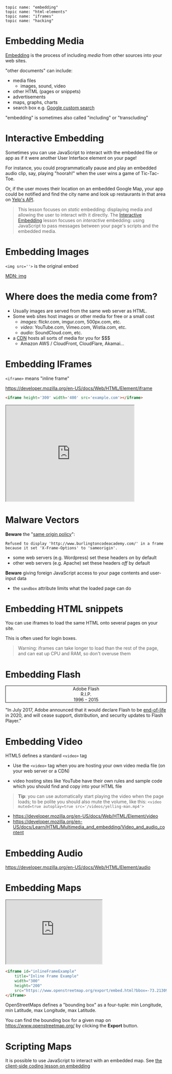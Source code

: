     topic name: "embedding"
    topic name: "html-elements"
    topic name: "iframes"
    topic name: "hacking"

# Embedding Media

[Embedding](/lessons/www/embedding-media) is the process of including *media* from other sources into your web sites.

"other documents" can include: 

  * media files
    * images, sound, video
  * other HTML (pages or snippets)
  * advertisements
  * maps, graphs, charts
  * search box e.g. [Google custom search](https://cse.google.com/)

"embedding" is sometimes also called "including" or "transcluding"

# Interactive Embedding

Sometimes you can use JavaScript to interact with the embedded file or app as if it were another User Interface element on your page!

For instance, you could programmatically pause and play an embedded audio clip, say, playing "hoorah!" when the user wins a game of Tic-Tac-Toe.

Or, if the user moves their location on an embedded Google Map, your app could be notified and find the city name and look up restaurants in that area on [Yelp's API](https://www.yelp.com/developers/documentation/v3).

> This lesson focuses on *static* embedding: 
> displaying media and allowing the user to interact with it directly.
> The [Interactive Embedding](/lessons/client-side-coding/embedding) lesson focuses on *interactive* embedding: 
> using JavaScript to pass messages between your page's 
> scripts and the embedded media.

# Embedding Images

`<img src=''>` is the original embed

[MDN: img](https://developer.mozilla.org/en-US/docs/Web/HTML/Element/img)

# Where does the media come from?

* Usually images are served from the same web server as HTML.
* Some web sites host images or other media for free or a small cost
  * *images*: flickr.com, imgur.com, 500px.com, etc.
  * *video*: YouTube.com, Vimeo.com, Wistia.com, etc.
  * *audio*: SoundCloud.com, etc.
* a [CDN](https://en.wikipedia.org/wiki/Content_delivery_network#Notable_content_delivery_service_providers) hosts all sorts of media for you for $$$
  * Amazon AWS / CloudFront, CloudFlare, Akamai...

# Embedding IFrames

`<iframe>` means "inline frame"

https://developer.mozilla.org/en-US/docs/Web/HTML/Element/iframe

```html
<iframe height='300' width='400' src='example.com'></iframe>
```

<iframe height='300' width='400' src='http://example.com'></iframe>

# Malware Vectors

**Beware** the "[same origin policy](https://www.w3.org/Security/wiki/Same_Origin_Policy)":

```
Refused to display 'http://www.burlingtoncodeacademy.com/' in a frame because it set 'X-Frame-Options' to 'sameorigin'.
```

  * some web servers (e.g. Wordpress) set these headers *on* by default
  * other web servers (e.g. Apache) set these headers *off* by default

**Beware** giving foreign JavaScript access to your page contents and user-input data
  
  * the `sandbox` attribute limits what the loaded page can do

# Embedding HTML snippets

You can use iframes to load the same HTML onto several pages on your site.

This is often used for login boxes.

> Warning: iframes can take longer to load than the rest of the page, and can eat up CPU and RAM, so don't overuse them

# Embedding Flash

<div style="border: 1px solid black; background: #FDFDFD; margin: auto; text-align: center">
Adobe Flash <br>
R.I.P. <br>
1996 - 2015 
</div>

"In July 2017, Adobe announced that it would declare Flash to be [end-of-life](https://en.wikipedia.org/wiki/Adobe_Flash#End_of_life) in 2020, and will cease support, distribution, and security updates to Flash Player." 

# Embedding Video

HTML5 defines a standard `<video>` tag

  * Use the `<video>` tag when you are hosting your own video media file (on your web server or a CDN)

  * video hosting sites like YouTube have their own rules and sample code which you should find and copy into your HTML file

> **Tip**: you can use automatically start playing the video when the page loads; to be polite you should also mute the volume, like this: `<video muted=true autoplay=true src='/videos/yelling-man.mp4'>`

* https://developer.mozilla.org/en-US/docs/Web/HTML/Element/video
* https://developer.mozilla.org/en-US/docs/Learn/HTML/Multimedia_and_embedding/Video_and_audio_content

# Embedding Audio

https://developer.mozilla.org/en-US/docs/Web/HTML/Element/audio

# Embedding Maps

<iframe id="inlineFrameExample"
    title="Inline Frame Example"
    width="300"
    height="200"
    src="https://www.openstreetmap.org/export/embed.html?bbox=-73.2130900,44.4749000,-73.2102500,44.4772200&layer=mapnik">
</iframe>

```html
<iframe id="inlineFrameExample"
    title="Inline Frame Example"
    width="300"
    height="200"
    src="https://www.openstreetmap.org/export/embed.html?bbox=-73.2130900,44.4749000,-73.2102500,44.4772200&layer=mapnik">
</iframe>
```

OpenStreetMaps defines a "bounding box" as a four-tuple: min Longitude, min Latitude, max Longitude, max Latitude. 

You can find the bounding box for a given map on https://www.openstreetmap.org/ by clicking the **Export** button.

# Scripting Maps

It is possible to use JavaScript to interact with an embedded map. See [the client-side coding lesson on embedding](/lessons/client-side-coding/embedding)
